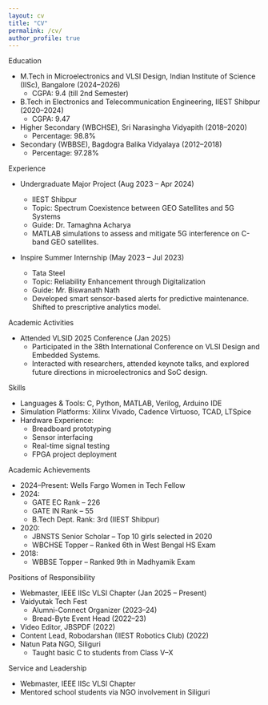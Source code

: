 ```yaml
---
layout: cv
title: "CV"
permalink: /cv/
author_profile: true
---
```


Education

* M.Tech in Microelectronics and VLSI Design, Indian Institute of Science (IISc), Bangalore (2024–2026)  
  * CGPA: 9.4 (till 2nd Semester)
* B.Tech in Electronics and Telecommunication Engineering, IIEST Shibpur (2020–2024)  
  * CGPA: 9.47
* Higher Secondary (WBCHSE), Sri Narasingha Vidyapith (2018–2020)  
  * Percentage: 98.8%
* Secondary (WBBSE), Bagdogra Balika Vidyalaya (2012–2018)  
  * Percentage: 97.28%

Experience

* Undergraduate Major Project (Aug 2023 – Apr 2024)  
  * IIEST Shibpur  
  * Topic: Spectrum Coexistence between GEO Satellites and 5G Systems  
  * Guide: Dr. Tamaghna Acharya  
  * MATLAB simulations to assess and mitigate 5G interference on C-band GEO satellites.

* Inspire Summer Internship (May 2023 – Jul 2023)  
  * Tata Steel  
  * Topic: Reliability Enhancement through Digitalization  
  * Guide: Mr. Biswanath Nath  
  * Developed smart sensor-based alerts for predictive maintenance. Shifted to prescriptive analytics model.

Academic Activities

* Attended VLSID 2025 Conference (Jan 2025)  
  * Participated in the 38th International Conference on VLSI Design and Embedded Systems.  
  * Interacted with researchers, attended keynote talks, and explored future directions in microelectronics and SoC design.

Skills

* Languages & Tools: C, Python, MATLAB, Verilog, Arduino IDE  
* Simulation Platforms: Xilinx Vivado, Cadence Virtuoso, TCAD, LTSpice  
* Hardware Experience:
  * Breadboard prototyping
  * Sensor interfacing
  * Real-time signal testing
  * FPGA project deployment

Academic Achievements

* 2024–Present: Wells Fargo Women in Tech Fellow  
* 2024:
  * GATE EC Rank – 226
  * GATE IN Rank – 55
  * B.Tech Dept. Rank: 3rd (IIEST Shibpur)
* 2020:
  * JBNSTS Senior Scholar – Top 10 girls selected in 2020
  * WBCHSE Topper – Ranked 6th in West Bengal HS Exam
* 2018:
  * WBBSE Topper – Ranked 9th in Madhyamik Exam

Positions of Responsibility

* Webmaster, IEEE IISc VLSI Chapter (Jan 2025 – Present)  
* Vaidyutak Tech Fest  
  * Alumni-Connect Organizer (2023–24)  
  * Bread-Byte Event Head (2022–23)  
* Video Editor, JBSPDF (2022)  
* Content Lead, Robodarshan (IIEST Robotics Club) (2022)  
* Natun Pata NGO, Siliguri  
  * Taught basic C to students from Class V–X

Service and Leadership

* Webmaster, IEEE IISc VLSI Chapter  
* Mentored school students via NGO involvement in Siliguri
